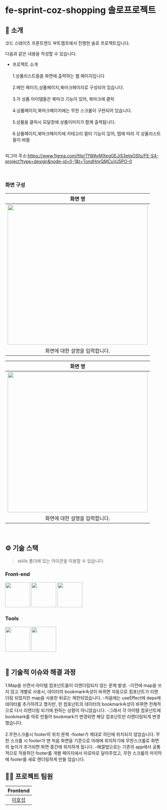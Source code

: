 # fe-sprint-coz-shopping 솔로프로젝트



## 📝 소개
코드 스테이츠 프론트엔드 부트캠프에서 진행한 솔로 프로젝트입니다.

다음과 같은 내용을 작성할 수 있습니다.
- 프로젝트 소개
<br><br>
1.상품리스트들을 화면에 출력하는 웹 페이지입니다
<br><br>
2.메인 페이지,상품페이지,북마크페이지로 구성되어 있습니다.
<br><br>
3.각 상품 아이템들은 북마크 기능이 있어, 북마크에 클릭
<br><br>
4.상품페이지,북마크페이지에는 무한 스크롤이 구현되어 있습니다.
<br><br>
5.상품을 클릭시 모달창에 상품이미지가 함께 출력됩니다.
<br><br>
6.상품페이지,북마크페이지에 카테고리 필터 기능이 있어, 탭에 따라 각 상품리스트들이 바뀜
<br><br>

피그마 주소:https://www.figma.com/file/TfWAvMXegGEJiS3etqOSfs/FE-S4-project?type=design&node-id=0-1&t=TondHnrQMCuVJ5PO-0

<br />

### 화면 구성
|화면 명|
|:---:|
|<img src="https://user-images.githubusercontent.com/80824750/208456048-acbf44a8-cd71-4132-b35a-500047adbe1c.gif" width="450"/>|
|화면에 대한 설명을 입력합니다.|


|화면 명|
|:---:|
|<img src="https://user-images.githubusercontent.com/80824750/208456234-fb5fe434-aa65-4d7a-b955-89098d5bbe0b.gif" width="450"/>|
|화면에 대한 설명을 입력합니다.|

<br />

## ⚙ 기술 스택
> skills 폴더에 있는 아이콘을 이용할 수 있습니다.
### Front-end
<div>
<img src="https://github.com/yewon-Noh/readme-template/blob/main/skills/JavaScript.png?raw=true" width="80">
<img src="https://github.com/yewon-Noh/readme-template/blob/main/skills/React.png?raw=true" width="80">
<img src="https://github.com/yewon-Noh/readme-template/blob/main/skills/Redux.png?raw=true" width="80">
</div>

### Tools
<div>
<img src="https://github.com/yewon-Noh/readme-template/blob/main/skills/Github.png?raw=true" width="80">
<img src="https://github.com/yewon-Noh/readme-template/blob/main/skills/Figma.png?raw=true" width="80">
  
  
</div>

<br />




## 🤔 기술적 이슈와 해결 과정
1.Map을 쓰면서 아이템 컴포넌트들이 리렌더링되지 않는 문제 발생.
-이전에 map을 쓰지 않고 개별로 사용시, 데이터의 bookmark속성이 바뀌면 자동으로 컴포넌트가 리렌더링 되었지만 map을 사용한 뒤로는 제한되었습니다.
-처음에는 useEffect에 deps에 데이터를 추가하려고 했지만, 한 컴포넌트의 데이터의 bookmark속성이 바뀌면 전체적으로 다시 리렌더링 되기에 원하는 상황이 아니었습니다. 
-그래서 각 아이템 컴포넌트에 bookmark를 따로 만들어 bookmark가 변경되면 해당 컴포넌트만 리렌더링되게 변경했습니다.
<br /><br />
2.무한스크롤시 footer의 위치 문제
-footer가 제대로 하단에 위치되지 않았습니다. 무한 스크롤 시 footer가 맨 처음 화면을 기준으로 아래에 위치하기에 무한스크롤로 화면의 높이가 추가되면 화면 중간에 위치하게 됩니다.
-해결법으로는 기존의 app에서 공통적으로 적용하던 footer를 개별 페이지에서 따로따로 달아주었고, 무한 스크롤의 마지막에 footer를 새로 렌더링하게 만들 었습니다. 



## 💁‍♂️ 프로젝트 팀원
|Frontend|
|:---:|
|[이호섭](https://github.com/lhs9602)|
